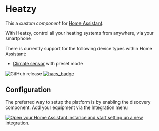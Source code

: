 # Heatzy
This a *custom component* for [Home Assistant](https://www.home-assistant.io/). 

With Heatzy, control all your heating systems from anywhere, via your smartphone

There is currently support for the following device types within Home Assistant:
* [Climate sensor](#sensor) with preset mode



![GitHub release](https://img.shields.io/github/release/Cyr-ius/hass-heatzy)
[![hacs_badge](https://img.shields.io/badge/HACS-Default-orange.svg)](https://github.com/custom-components/hacs)

## Configuration

The preferred way to setup the platform is by enabling the discovery component.
Add your equipment via the Integration menu

[![Open your Home Assistant instance and start setting up a new integration.](https://my.home-assistant.io/badges/config_flow_start.svg)](https://my.home-assistant.io/redirect/config_flow_start/?domain=heatzy)
